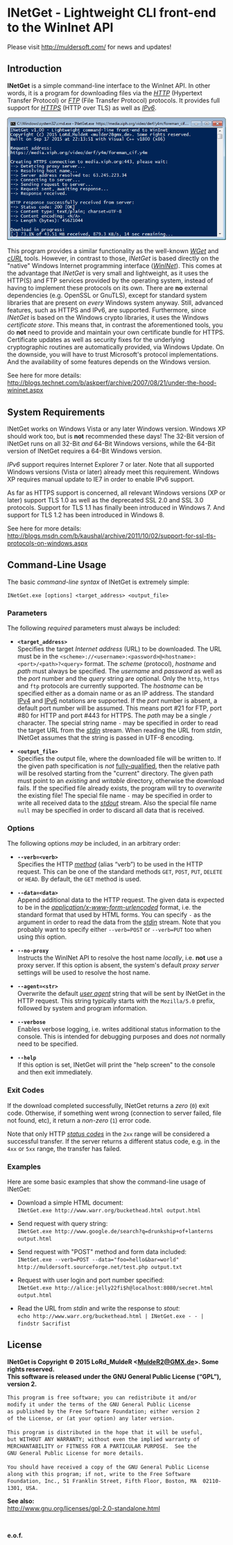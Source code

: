 # INetGet - Lightweight CLI front-end to the WinInet API #

Please visit <http://muldersoft.com/> for news and updates!


## Introduction ##

**INetGet** is a simple command-line interface to the WinInet API. In other words, it is a program for downloading files via the [*HTTP*](https://en.wikipedia.org/wiki/Hypertext_Transfer_Protocol) (Hypertext Transfer Protocol) or [*FTP*](https://en.wikipedia.org/wiki/File_Transfer_Protocol) (File Transfer Protocol) protocols. It provides full support for [*HTTPS*](https://en.wikipedia.org/wiki/HTTPS) (HTTP over TLS) as well as [*IPv6*](https://en.wikipedia.org/wiki/IPv6).

![](img/inetget/inetget.png)

This program provides a similar functionality as the well-known [*WGet*](http://www.gnu.org/software/wget/) and [*cURL*](http://curl.haxx.se/) tools. However, in contrast to those, *INetGet* is based directly on the "native" Windows Internet programming interface ([*WinINet*](https://msdn.microsoft.com/en-us/library/windows/desktop/aa385483%28v=vs.85%29.aspx)). This comes at the advantage that *INetGet* is very small and lightweight, as it uses the HTTP(S) and FTP services provided by the operating system, instead of having to implement these protocols on its own. There are **no** external dependencies (e.g. OpenSSL or GnuTLS), except for standard system libraries that are present on *every* Windows system anyway. Still, advanced features, such as HTTPS and IPv6, are supported. Furthermore, since *INetGet* is based on the Windows crypto libraries, it uses the Windows *certificate store*. This means that, in contrast the aforementioned tools, you do **not** need to provide and maintain your own certificate bundle for HTTPS. Certificate updates as well as security fixes for the underlying cryptographic routines are automatically provided, via  Windows Update. On the downside, you will have to trust Microsoft's protocol implementations. And the availability of some features depends on the Windows version.

See here for more details:  
<http://blogs.technet.com/b/askperf/archive/2007/08/21/under-the-hood-wininet.aspx>


## System Requirements ##

INetGet works on Windows Vista or any later Windows version. Windows XP should work too, but is **not** recommended these days! The 32-Bit version of INetGet runs on all 32-Bit *and* 64-Bit Windows versions, while the 64-Bit version of INetGet requires a 64-Bit Windows version. 

*IPv6* support requires Internet Explorer 7 or later. Note that all supported Windows versions (Vista or later) already meet this requirement. Windows XP requires manual update to IE7 in order to enable IPv6 support.

As far as HTTPS support is concerned, all relevant Windows versions (XP or later) support TLS 1.0 as well as the deprecated SSL 2.0 and SSL 3.0 protocols. Support for TLS 1.1 has finally been introduced in Windows 7. And support for TLS 1.2 has been introduced in Windows 8.

See here for more details:  
<http://blogs.msdn.com/b/kaushal/archive/2011/10/02/support-for-ssl-tls-protocols-on-windows.aspx>


## Command-Line Usage ##

The basic *command-line syntax* of INetGet is extremely simple:

	INetGet.exe [options] <target_address> <output_file>

### Parameters ###

The following *required* parameters must always be included:

* **`<target_address>`**  
  Specifies the target *Internet address* (URL) to be downloaded. The URL must be in the ``<scheme>://<username>:<password>@<hostname>:<port>/<path>?<query>`` format.
  The *scheme* (protocol), *hostname* and *path* must always be specified. The *username* and *password* as well as the *port* number and the *query* string are optional.
  Only the ``http``, ``https`` and ``ftp`` protocols are currently supported. The *hostname* can be specified either as a domain name or as an IP address. The standard [IPv4](https://en.wikipedia.org/wiki/Dot-decimal_notation#IPv4_address) and [IPv6](https://en.wikipedia.org/wiki/IPv6_address#Recommended_representation_as_text) notations are supported.
  If the *port* number is absent, a default port number will be assumed. This means port #21 for FTP, port #80 for HTTP and port #443 for HTTPS. The *path* may be a single `/` character.
  The special string name ``-`` may be specified in order to read the target URL from the [*stdin*](https://en.wikipedia.org/wiki/Standard_streams#Standard_input_.28stdin.29) stream. When reading the URL from *stdin*, INetGet assumes that the string is passed in UTF-8 encoding.

* **`<output_file>`**  
  Specifies the output file, where the downloaded file will be written to. If the given path specification is *not* [fully-qualified](https://msdn.microsoft.com/en-us/library/windows/desktop/aa365247%28v=vs.85%29.aspx#fully_qualified_vs._relative_paths), then the relative path will be resolved starting from the "current" directory.
  The given path must point to an *existing* and *writable* directory, otherwise the download fails. If the specified file already exists, the program will try to *overwrite* the existing file!
  The special file name ``-`` may be specified in order to write all received data to the [*stdout*](https://en.wikipedia.org/wiki/Standard_streams#Standard_output_.28stdout.29) stream. Also the special file name ``null`` may be specified in order to discard all data that is received.

### Options ###

The following options *may* be included, in an arbitrary order:

* **`--verb=<verb>`**  
  Specifies the HTTP [*method*](https://en.wikipedia.org/wiki/Hypertext_Transfer_Protocol#Request_methods) (alias &ldquo;verb&rdquo;) to be used in the HTTP request. This can be one of the standard methods `GET`, `POST`, `PUT`, `DELETE` or `HEAD`. By default, the `GET` method is used.

* **`--data=<data>`**  
  Append additional data to the HTTP request. The given data is expected to be in the [*application/x-www-form-urlencoded*](http://www.w3.org/TR/html401/interact/forms.html#h-17.13.4.1) format, i.e. the standard format that used by HTML forms.
  You can specify `-` as the argument in order to read the data from the [*stdin*](https://en.wikipedia.org/wiki/Standard_streams#Standard_input_.28stdin.29) stream. Note that you probably want to specify either `--verb=POST` or `--verb=PUT` too when using *this* option.

* **`--no-proxy`**  
  Instructs the WinINet API to resolve the host name *locally*, i.e. **not** use a proxy server. If this option is absent, the system's default *proxy server* settings will be used to resolve the host name.

* **`--agent=<str>`**  
  Overwrite the default [*user agent*](https://en.wikipedia.org/wiki/User_agent#User_agent_identification) string that will be sent by INetGet in the HTTP request. This string typically starts with the `Mozilla/5.0` prefix, followed by system and program information.

* **`--verbose`**  
  Enables verbose logging, i.e. writes additional status information to the console. This is intended for debugging purposes and does *not* normally need to be specified.

* **`--help`**  
  If this option is set, INetGet will print the "help screen" to the console and then exit immediately.

### Exit Codes ###

If the download completed successfully, INetGet returns a *zero* (`0`) exit code. Otherwise, if something went wrong (connection to server failed, file not found, etc), it return a *non-zero* (`1`) error code.

Note that only HTTP [*status codes*](https://en.wikipedia.org/wiki/List_of_HTTP_status_codes) in the `2xx` range will be considered a successful transfer. If the server returns a different status code, e.g. in the `4xx` or `5xx` range, the transfer has failed.

### Examples ###

Here are some basic examples that show the command-line usage of INetGet:

* Download a simple HTML document:  
 `INetGet.exe http://www.warr.org/buckethead.html output.html`

* Send request with query string:  
  `INetGet.exe http://www.google.de/search?q=drunkship+of+lanterns output.html`

* Send request with "POST" method and form data included:  
  `INetGet.exe --verb=POST --data="foo=hello&bar=world" http://muldersoft.sourceforge.net/test.php output.txt`

* Request with user login and port number specified:  
  `INetGet.exe http://alice:jelly22fi$h@localhost:8080/secret.html output.html`

* Read the URL from *stdin* and write the response to *stout*:  
  `echo http://www.warr.org/buckethead.html | INetGet.exe - - | findstr Sacrifist`


## License ##

**INetGet is Copyright &copy; 2015 LoRd_MuldeR <<MuldeR2@GMX.de>>. Some rights reserved.**  
**This software is released under the GNU General Public License (&ldquo;GPL&rdquo;), version 2.**

	This program is free software; you can redistribute it and/or
	modify it under the terms of the GNU General Public License
	as published by the Free Software Foundation; either version 2
	of the License, or (at your option) any later version.
	
	This program is distributed in the hope that it will be useful,
	but WITHOUT ANY WARRANTY; without even the implied warranty of
	MERCHANTABILITY or FITNESS FOR A PARTICULAR PURPOSE.  See the
	GNU General Public License for more details.
	
	You should have received a copy of the GNU General Public License
	along with this program; if not, write to the Free Software
	Foundation, Inc., 51 Franklin Street, Fifth Floor, Boston, MA  02110-1301, USA.

**See also:**  
<http://www.gnu.org/licenses/gpl-2.0-standalone.html>

&nbsp;

**e.o.f.**
